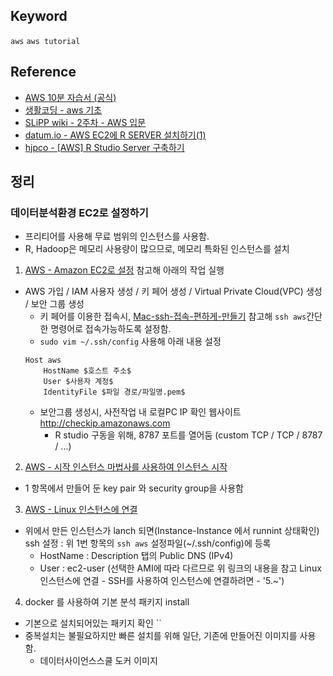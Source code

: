 ## Keyword
`aws` `aws tutorial`

## Reference
- [AWS 10분 자습서 (공식)](https://aws.amazon.com/ko/getting-started/tutorials/)
- [생활코딩 - aws 기초](https://www.inflearn.com/course/aws-%EC%95%84%EB%A7%88%EC%A1%B4-%EC%9B%B9%EC%84%9C%EB%B9%84%EC%8A%A4-%EA%B0%80%EC%9E%85%EB%B6%80%ED%84%B0-%ED%99%9C%EC%9A%A9%EA%B9%8C%EC%A7%80/)
- [SLiPP wiki - 2주차 - AWS 입문](https://www.slipp.net/wiki/pages/viewpage.action?pageId=26640617)
- [datum.io - AWS EC2에 R SERVER 설치하기(1)](http://datum.io/aws-ec2-rserver-installation1/)
- [hjpco - [AWS] R Studio Server 구축하기](https://hjpco.wordpress.com/2017/05/19/aws-r-studio-server-구축하기/)

## 정리
### 데이터분석환경 EC2로 설정하기
- 프리티어를 사용해 무료 범위의 인스턴스를 사용함.
- R, Hadoop은 메모리 사용량이 많으므로, 메모리 특화된 인스턴스를 설치
1. [AWS - Amazon EC2로 설정](https://docs.aws.amazon.com/ko_kr/AWSEC2/latest/UserGuide/get-set-up-for-amazon-ec2.html) 참고해 아래의 작업 실행
- AWS 가입 / IAM 사용자 생성 / 키 페어 생성 / Virtual Private Cloud(VPC) 생성 / 보안 그룹 생성
    - 키 페어를 이용한 접속시, [Mac-ssh-접속-편하게-만들기](http://thddudco.tistory.com/entry/Mac-ssh-접속-편하게-만들기) 참고해 `ssh aws`간단한 명령어로 접속가능하도록 설정함.
    - `sudo vim ~/.ssh/config` 사용해 아래 내용 설정
    ```
    Host aws
        HostName $호스트 주소$
        User $사용자 계정$
        IdentityFile $파일 경로/파일명.pem$
    ```
    - 보안그룹 생성시, 사전작업 내 로컬PC IP 확인 웹사이트 http://checkip.amazonaws.com
        - R studio 구동을 위해, 8787 포트를 열어둠 (custom TCP / TCP / 8787 / ...)
2. [AWS - 시작 인스턴스 마법사를 사용하여 인스턴스 시작](https://docs.aws.amazon.com/ko_kr/AWSEC2/latest/UserGuide/launching-instance.html)
- 1 항목에서 만들어 둔 key pair 와 security group을 사용함
3. [AWS - Linux 인스턴스에 연결](https://docs.aws.amazon.com/ko_kr/AWSEC2/latest/UserGuide/AccessingInstances.html)
- 위에서 만든 인스턴스가 lanch 되면(Instance-Instance 에서 runnint 상태확인) ssh 설정 : 위 1번 항목의 `ssh aws` 설정파일(~/.ssh/config)에 등록
  - HostName : Description 탭의 Public DNS (IPv4)
  - User : ec2-user (선택한 AMI에 따라 다르므로 위 링크의 내용을 참고 Linux 인스턴스에 연결 - SSH를 사용하여 인스턴스에 연결하려면 - '5.~')
4. docker 를 사용하여 기본 분석 패키지 install
- 기본으로 설치되어있는 패키지 확인 ``
- 중복설치는 불필요하지만 빠른 설치를 위해 일단, 기존에 만들어진 이미지를 사용함. 
  - 데이터사이언스스쿨 도커 이미지

